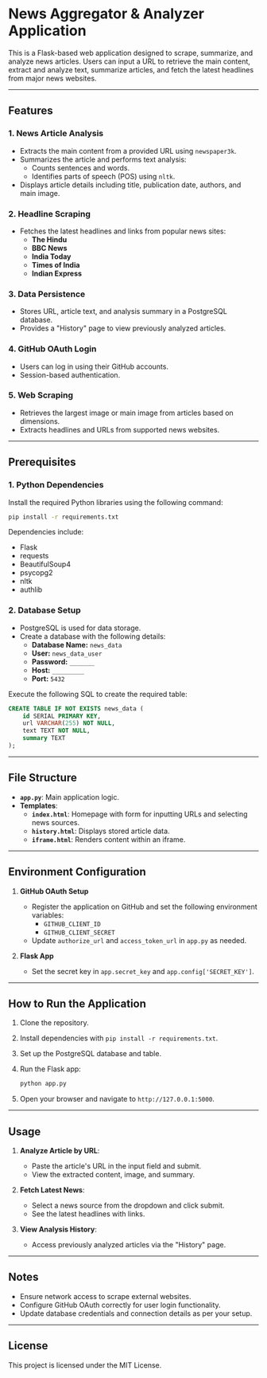 # News Aggregator & Analyzer Application

This is a Flask-based web application designed to scrape, summarize, and analyze news articles. Users can input a URL to retrieve the main content, extract and analyze text, summarize articles, and fetch the latest headlines from major news websites.

---

## Features

### 1. **News Article Analysis**
- Extracts the main content from a provided URL using `newspaper3k`.
- Summarizes the article and performs text analysis:
  - Counts sentences and words.
  - Identifies parts of speech (POS) using `nltk`.
- Displays article details including title, publication date, authors, and main image.

### 2. **Headline Scraping**
- Fetches the latest headlines and links from popular news sites:
  - **The Hindu**
  - **BBC News**
  - **India Today**
  - **Times of India**
  - **Indian Express**

### 3. **Data Persistence**
- Stores URL, article text, and analysis summary in a PostgreSQL database.
- Provides a "History" page to view previously analyzed articles.

### 4. **GitHub OAuth Login**
- Users can log in using their GitHub accounts.
- Session-based authentication.

### 5. **Web Scraping**
- Retrieves the largest image or main image from articles based on dimensions.
- Extracts headlines and URLs from supported news websites.

---

## Prerequisites

### 1. **Python Dependencies**
Install the required Python libraries using the following command:

```bash
pip install -r requirements.txt
```

Dependencies include:
- Flask
- requests
- BeautifulSoup4
- psycopg2
- nltk
- authlib

### 2. **Database Setup**
- PostgreSQL is used for data storage.
- Create a database with the following details:
  - **Database Name:** `news_data`
  - **User:** `news_data_user`
  - **Password:** `_______`
  - **Host:** `_________`
  - **Port:** `5432`

Execute the following SQL to create the required table:

```sql
CREATE TABLE IF NOT EXISTS news_data (
    id SERIAL PRIMARY KEY,
    url VARCHAR(255) NOT NULL,
    text TEXT NOT NULL,
    summary TEXT
);
```

---

## File Structure

- **`app.py`**: Main application logic.
- **Templates**:
  - **`index.html`**: Homepage with form for inputting URLs and selecting news sources.
  - **`history.html`**: Displays stored article data.
  - **`iframe.html`**: Renders content within an iframe.

---

## Environment Configuration

1. **GitHub OAuth Setup**
   - Register the application on GitHub and set the following environment variables:
     - `GITHUB_CLIENT_ID`
     - `GITHUB_CLIENT_SECRET`
   - Update `authorize_url` and `access_token_url` in `app.py` as needed.

2. **Flask App**
   - Set the secret key in `app.secret_key` and `app.config['SECRET_KEY']`.

---

## How to Run the Application

1. Clone the repository.
2. Install dependencies with `pip install -r requirements.txt`.
3. Set up the PostgreSQL database and table.
4. Run the Flask app:

   ```bash
   python app.py
   ```

5. Open your browser and navigate to `http://127.0.0.1:5000`.

---

## Usage

1. **Analyze Article by URL**:
   - Paste the article's URL in the input field and submit.
   - View the extracted content, image, and summary.

2. **Fetch Latest News**:
   - Select a news source from the dropdown and click submit.
   - See the latest headlines with links.

3. **View Analysis History**:
   - Access previously analyzed articles via the "History" page.

---

## Notes

- Ensure network access to scrape external websites.
- Configure GitHub OAuth correctly for user login functionality.
- Update database credentials and connection details as per your setup.

---

## License

This project is licensed under the MIT License.
